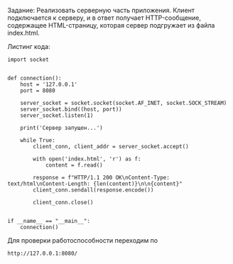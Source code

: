 Задание: Реализовать серверную часть приложения. Клиент подключается к серверу, и в ответ получает HTTP-сообщение, содержащее HTML-страницу, которая сервер подгружает из файла index.html.

Листинг кода:
```
import socket


def connection():
    host = '127.0.0.1'
    port = 8080

    server_socket = socket.socket(socket.AF_INET, socket.SOCK_STREAM)
    server_socket.bind((host, port))
    server_socket.listen(1)

    print('Сервер запущен...')

    while True:
        client_conn, client_addr = server_socket.accept()

        with open('index.html', 'r') as f:
            content = f.read()

        response = f"HTTP/1.1 200 OK\nContent-Type: text/html\nContent-Length: {len(content)}\n\n{content}"
        client_conn.sendall(response.encode())

        client_conn.close()


if __name__ == "__main__":
    connection()
```

Для проверки работоспособности переходим по
```
http://127.0.0.1:8080/
```